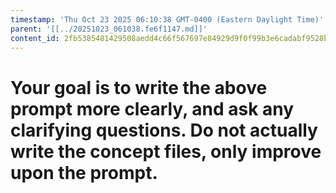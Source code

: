 ```yaml
---
timestamp: 'Thu Oct 23 2025 06:10:38 GMT-0400 (Eastern Daylight Time)'
parent: '[[../20251023_061038.fe6f1147.md]]'
content_id: 2fb5385481429508aedd4c66f567697e84929d9f0f99b3e6cadabf9528bd0fd5
---
```


# Your goal is to write the above prompt more clearly, and ask any clarifying questions. Do not actually write the concept files, only improve upon the prompt.

